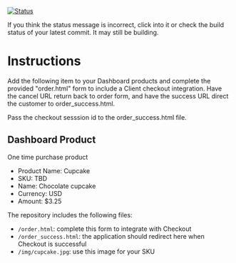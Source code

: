 [![Status](https://img.shields.io/badge/status-SUBMITTABLE%20COMMIT:%20cddb51f348e9b02a959d0a2c5302f31da046892a-brightgreen.svg)](https://github.com/andremcb/bakery_scaffold_AApE3fQi8zR0pcdo/commit/cddb51f348e9b02a959d0a2c5302f31da046892a)




















































































































































































If you think the status message is incorrect, click into it or check the build status of your latest commit. It may still be building.

# Instructions 

Add the following item to your Dashboard products and complete the provided "order.html" form to include a Client checkout integration. Have the cancel URL return back to order form, and have the success URL direct the customer to order_success.html. 

Pass the checkout sesssion id to the order_success.html file.

## Dashboard Product
One time purchase product
* Product Name: Cupcake
* SKU: TBD
* Name: Chocolate cupcake
* Currency: USD
* Amount: $3.25

The repository includes the following files:
* `/order.html`: complete this form to integrate with Checkout
* `/order_success.html`: the application should redirect here when Checkout is successful
* `/img/cupcake.jpg`: use this image for your SKU
